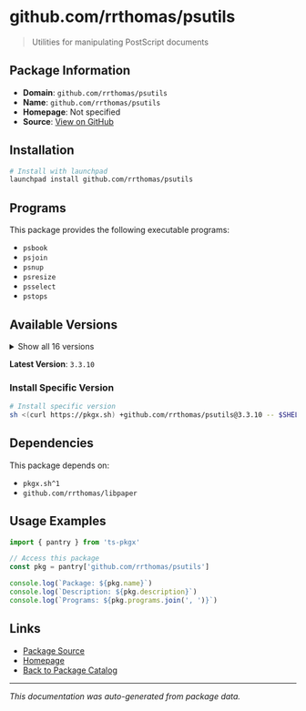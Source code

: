 # github.com/rrthomas/psutils

> Utilities for manipulating PostScript documents

## Package Information

- **Domain**: `github.com/rrthomas/psutils`
- **Name**: `github.com/rrthomas/psutils`
- **Homepage**: Not specified
- **Source**: [View on GitHub](https://github.com/pkgxdev/pantry/tree/main/projects/github.com/rrthomas/psutils/package.yml)

## Installation

```bash
# Install with launchpad
launchpad install github.com/rrthomas/psutils
```

## Programs

This package provides the following executable programs:

- `psbook`
- `psjoin`
- `psnup`
- `psresize`
- `psselect`
- `pstops`

## Available Versions

<details>
<summary>Show all 16 versions</summary>

- `3.3.10`, `3.3.9`, `3.3.8`, `3.3.7`, `3.3.6`
- `3.3.5`, `3.3.4`, `3.3.3`, `3.3.2`, `3.3.1`
- `3.3.0`, `3.2.0`, `3.1.2`, `3.1.1`, `3.1.0`
- `3.0.9`

</details>

**Latest Version**: `3.3.10`

### Install Specific Version

```bash
# Install specific version
sh <(curl https://pkgx.sh) +github.com/rrthomas/psutils@3.3.10 -- $SHELL -i
```

## Dependencies

This package depends on:

- `pkgx.sh^1`
- `github.com/rrthomas/libpaper`

## Usage Examples

```typescript
import { pantry } from 'ts-pkgx'

// Access this package
const pkg = pantry['github.com/rrthomas/psutils']

console.log(`Package: ${pkg.name}`)
console.log(`Description: ${pkg.description}`)
console.log(`Programs: ${pkg.programs.join(', ')}`)
```

## Links

- [Package Source](https://github.com/pkgxdev/pantry/tree/main/projects/github.com/rrthomas/psutils/package.yml)
- [Homepage](#)
- [Back to Package Catalog](../../../package-catalog.md)

---

*This documentation was auto-generated from package data.*
